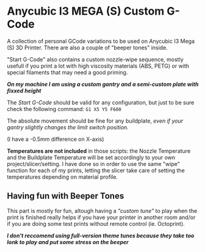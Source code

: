 # Anycubic I3 MEGA (S) Custom G-Code
A collection of personal GCode variations to be used on Anycubic I3 Mega (S) 3D Printer. There are also a couple of "beeper tones" inside.

"Start G-Code" also contains a custom nozzle-wipe sequence, mostly usefull if you print a lot with high viscosity materials (ABS, PETG) or with special filaments that may need a good priming.

***On my machine I am using a custom gantry and a semi-custom plate with fixxed height***

The *Start G-Code* should be valid for any configuration, but just to be sure check the following command:
`G1 X5 Y5 F600`

The absolute movement should be fine for any buildplate, *even if your gantry slightly changes the limit switch position.*

(I have a -0.5mm difference on X-axis)

**Temperatures are not included** in those scripts: the Nozzle Temperature and the Buildplate Temperature will be set accordingly to your own project/slicer/setting.
I have done so in order to use the same "wipe" function for each of my prints, letting the slicer take care of setting the temperatures depending on material profile.

## Having fun with Beeper Tones

This part is mostly for fun, altough having a *"custom tune"* to play when the print is finished really helps if you have your printer in another room and/or if you are doing some test prints without remote control (ie. Octoprint).

***I don't reccomend using full-version theme tunes because they take too lonk to play and put some stress on the beeper***
